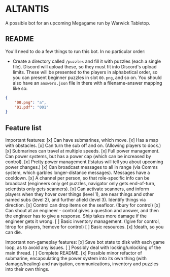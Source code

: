 # ALTANTIS
A possible bot for an upcoming Megagame run by Warwick Tabletop.

## README
You'll need to do a few things to run this bot. In no particular order:

* Create a directory called `/puzzles` and fill it with puzzles (each a single file). Discord will upload these, so they must fit into Discord's upload limits. These will be presented to the players in alphabetical order, so you can present beginner puzzles in slot `00.png`, and so on. You should also have an `answers.json` file in there with a filename-answer mapping like so:

```json
{
    "00.png": "a",
    "01.pdf": "001"
}
```

## Feature list

Important features:
[x] Can have submarines, which move.
[x] Has a map with obstacles.
[x] Can turn the sub off and on. (Allowing players to dock.)
[x] Submarines can travel at multiple speeds.
[x] Full power management. Can power systems, but has a power cap (which can be increased by control).
[x] Pretty power management (!status will tell you about upcoming power changes.)
[x] Can broadcast messages to all in range (via Comms system, which garbles longer-distance messages). Messages have a cooldown.
[x] A channel per person, so that role-specific info can be broadcast (engineers only get puzzles, navigator only gets end-of-turn, scientists only gets scanners).
[x] Can activate scanners, and inform players when they hover over things (level 1), are near things and other named subs (level 2), and further afield (level 3). Identify things via direction.
[x] Control can drop items on the seafloor. (!bury for control)
[x] Can shout at an engineer - control gives a question and answer, and then the engineer has to give a response. Ship takes more damage if the engineer gets it wrong.
[ ] Basic inventory management. (!give for control, !drop for players, !remove for control)
[ ] Basic resources.
[x] !death, so you can die.

Important non-gameplay features:
[x] Save bot state to disk with each game loop, as to avoid any issues.
[ ] Possibly deal with locking/unlocking of the main thread.
[ ] Complete README.
[x] Possible minor refactor of submarine, encapsulating the power system into its own thing (with damage/healing) and navigation, communications, inventory and puzzles into their own things.